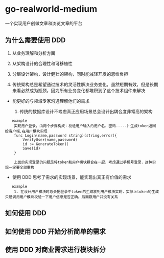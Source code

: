 # go-realworld-medium

一个实现用户创做文章和浏览文章的平台

## 为什么需要使用 DDD

1. 从业务理解和分析方面

2. 从架构设计的合理性和可移植性

3. 分层设计架构，设计健壮的架构，同时能减轻开发的思维负担

4. 传统架构总是希望通过技术的灵活性解决业务变化，虽然短期有效，但是长期来看必然成为瓶颈，因为所有业务变化都堆积到了这个技术组件来解决

- 能更好的与领域专家沟通理解他们的需求

  1.  传统的数据库设计不考虑真正应用场景总会设计出耦合度非常高的架构

```
   example
    实现用户登录，由两个步骤构成：校验用户输入的用户名、密码-----》生成token返回给客户端,在用户模块实现
    func Login(name,password string)(string,error){
        VerifyUser(name,password)
        id := GenerateToken()
        Save(id)
    }

    上面的实现登录的问题是将token和用户模块耦合在一起，考虑通过手机号登录，这种实现一定要全部重构
```

- 使用 DDD 思考了需求的实现场景，能实现出真正有价值的需求

```
   example
    1. 在设计用户模块时总会把登录中token的生成放到用户模块实现，实际上token的生成只是调用用户模块校验一下用户信息是否正确，后面跟用户并没有关系
```

## 如何使用 DDD

## 如何使用 DDD 开始分析简单的需求

## 使用 DDD 对商业需求进行模块拆分
